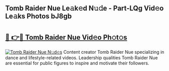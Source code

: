 ## Tomb Raider Nue Le𝚊k𝚎d N𝚞𝚍e - Part-LQg Vid𝚎o Le𝚊ks Photos bJ8gb

# <h2><a href="http://fb81oa.evod.top/?m=Tomb+Raider+Nue">🔗 👉🔴 Tomb Raider Nue Vid𝚎o Ph𝚘t𝚘s</a></h2>

[![Tomb Raider Nue N𝚞d𝚎s](https://i.imgur.com/8V9OHl7.gif)](http://fb81oa.evod.top/?m=Tomb+Raider+Nue)
Content creator Tomb Raider Nue specializing in dance and lifestyle-related videos. Leadership qualities Tomb Raider Nue are essential for public figures to inspire and motivate their followers. 
